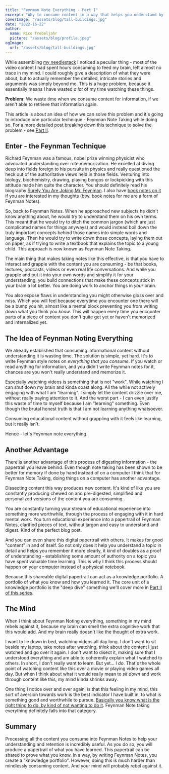 ```yaml
---
title: "Feynman Note Everything - Part I"
excerpt: "Why to consume content in a way that helps you understand by leaving a papertrail"
coverImage: "/assets/blog/tall-buildings.jpg"
date: "2022-16-22"
author:
  name: Rico Trebeljahr
  picture: "/assets/blog/profile.jpeg"
ogImage:
  url: "/assets/blog/tall-buildings.jpg"
---
```


While assembling [my needlestack](/needlestack) I noticed a peculiar thing - most of the video content I had spent hours consuming to feed my brain, left almost no trace in my mind. I could roughly give a description of what they were about, but to actually remember the detailed, intricate stories and arguments was simply beyond me. This is a huge problem, because it essentially means I have wasted *a lot* of my time watching these things. 

**Problem:** 
We waste time when we consume content for information, if we aren't able to retrieve that information again. 

This article is about an idea of how we can solve this problem and it's going to introduce one particular technique - Feynman Note Taking while doing so. For a more detailed post breaking down this technique to solve the problem - see [Part II](/posts/feynman-note-everything-2). 

## Enter - the Feynman Technique 

Richard Feynman was a famous, nobel prize winning physicist who advocated understanding over rote memorization. He excelled at diving deep into fields foreign to his pursuits in physics and really questioned the heck out of the authoritative views held in those fields. Venturing into biology, biochemistry, drawing, playing bongos or lockpicking with this attitude made him quite the character. You should definitely read his biography [Surely You Are Joking Mr. Feynman](#TODO). I also have [book notes on it](#TODO) if you are interested in my thoughts (btw. book notes for me are a form of Feynman Notes).

So, back to Feynman Notes. When he approached new subjects he didn't know anything about, he would try to understand them on his own terms. This meant that he would try to ditch the common jargon (which are just complicated names for things anyways) and would instead boil down the truly important concepts behind those names into simple words and language. Then he would try to write down those concepts, laying them out on paper, as if trying to write a textbook that explains the topic to a young child. This approach is now known as Feynman Note Taking. 

The main thing that makes taking notes like this effective, is that you have to interact and grapple with the content you are consuming - be that books, lectures, podcasts, videos or even real life conversations. And while you grapple and put it into your own words and simplify it for your understanding, you build connections that make these concepts stick in your brain a lot better. You are doing work to anchor things in *your* brain. 

You also expose flaws in understanding you might otherwise gloss over and miss. Which you will feel because everytime you encounter one there will be a bump you hit, almost like a mental block preventing you from writing down what you think you *know*. This will happen every time you encounter parts of a piece of content you don't quite get yet or haven't memorized and internalized yet. 

## The Idea of Feynman Noting Everything

We already established that consuming informational content without understanding it is wasting time. The solution is simple, yet hard. It's to write Feynman style notes on *everything that you consume*. If you watch or read anything for information, and you didn't write Feynman notes for it, chances are you won't really understand and memorize it.

Especially watching videos is something that is not "work". While watching I can shut down my brain and kinda coast along. All the while not actively engaging with what I am "learning". I simply let the content drizzle over me, without really paying attention to it. And the worst part - I can even justify this waste of time to myself because I am "learning" something. Even though the brutal honest truth is that I am not learning anything whatsoever. 

Consuming educational content without grappling with it feels like learning, but it really isn't.

Hence - let's Feynman note everything. 

## Another Advantage

There is another advantage of this process of digesting information - the papertrail you leave behind. Even though note taking has been shown to be better for memory if done by hand instead of on a computer I think that for Feynman Note Taking, doing things on a computer has another advantage. 

Dissecting content this way produces new content. It's kind of like you are constantly producing chewed on and pre-digested, simplified and personalized versions of the content you are consuming. 

You are constantly turning your stream of educational experience into something more worthwhile, through the process of engaging with it in hard mental work. You turn educational experience into a papertrail of Feynman Notes, clarified pieces of text, without jargon and easy to understand and digest. Kind of the perfect blog post.

And you can even share this digital papertrail with others. It makes for good "content" in and of itself. So not only does it help you understand a topic in detail and helps you remember it more clearly, it kind of doubles as a proof of understanding - establishing some amount of authority on a topic you have spent valuable time learning. This is why I think this process should happen on your computer instead of a physical notebook. 

Because this shareable digital papertrail can act as a knowledge portfolio. A portfolio of what you know and how you learned it. The core unit of a knowledge portfolio is the "deep dive" something we'll cover more in [Part II of this series](/posts/feynman-note-everything-2). 

## The Mind

When I think about Feynman Noting everything, something in my mind rebels against it, because my brain can smell the extra cognitive work that this would add. And my brain really doesn't like the thought of extra work. 

I want to lie down in bed, watching videos all day long. I don't want to sit beside my laptop, take notes after watching, *think* about the content I just watched and go over it again. I don't want to disect it, making sure that I understood everything and am able to coherently explain what I watched to others. In short, I don't really want to learn. But yet... I *do*. That's the whole point of watching content like this over a movie or playing video games all day. But when I think about what it would really mean to *sit down* and work through content like this, my mind kinda shrinks away. 

One thing I notice over and over again, is that this feeling in my mind, this sort of aversion towards work is the best indicator I have built in, to what is something good and worthwhile to pursue. [Basically you know what is the right thing to do, by kind of not wanting to do it](#TODO). Feynman Note taking everything definitely falls into that category.

## Summary

Processing all the content you consume into Feynman Notes to help your understanding and retention is incredibly useful. As you do so, you will produce a papertrail of what you have learned. This papertrail can be shared to prove what you know. In a way, by writing Feynman Notes, you create a "knowledge portfolio". However, doing this is much harder than mindlessly consuming content. And your mind will probably rebel against it.


